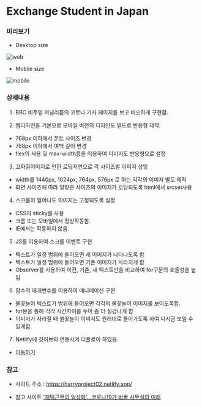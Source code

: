 # Exchange Student in Japan

### 미리보기
- Desktop size

![web](https://user-images.githubusercontent.com/71266602/102006763-f289ae80-3d66-11eb-8a98-4917885ebe5c.gif)


- Mobile size

![mobile](https://user-images.githubusercontent.com/71266602/102006756-e7cf1980-3d66-11eb-9b54-1c3f093a2384.gif)


### 상세내용
1. BBC 비주얼 저널리즘의 코로나 기사 페이지를 보고 비숫하게 구현함.


2. 웹디자인을 기본으로 모바일 버전의 디자인도 별도로 반응형 제작.
 - 768px 이하에서 폰트 사이즈 변경
 - 768px 이하에서 여백 길이 변경
 - flex의 사용 및 max-width등을 이용하여 이미지도 반응형으로 설정


3. 고화질이미지로 인한 로딩지연으로 각 사이즈별 이미지 삽입
 - width를 1440px, 1024px, 764px, 576px 로 하는 각각의 이미지 별도 제작 
 - 화면 사이즈에 따라 알맞은 사이즈의 이미지가 로딩되도록 html에서 srcset사용


4. 스크롤이 일어나도 이미지는 고정되도록 설정
 - CSS의 sticky를 사용
 - 크롬 또는 모바일에서 정상작동함.
 - IE에서는 작동하지 않음.


5. JS를 이용하여 스크롤 이벤트 구현
 - 텍스트가 일정 범위에 들어오면 새 이미지가 나타나도록 함
 - 텍스트가 일정 범위에 들어오면 기존 이미지가 사라지게 함
 - Observer를 사용하여 이전, 기존, 새 텍스트만을 비교하여 for구문의 효율성을 높임


6. 함수의 매개변수를 이용하여 애니메이션 구현
 - 불꽃놀이 텍스트가 범위에 들어오면 각각의 불꽃놀이 이미지를 보이도록함.
 - for문을 통해 각각 시간차이를 두어 좀 더 실감나게 함
 - 이미지가 사라질 때 불꽃놀이 이미지도 원래대로 돌아가도록 하여 다시금 보일 수 있게함.


7. Netlify에 깃허브와 연동시켜 디플로이 하였음.
 - [이동하기](https://harryproject02.netlify.app/)


### 참고
 - 사이트 주소 : https://harryproject02.netlify.app/

 - 참고 사이트 ['재택근무의 일상화'...코로나19가 바꿀 사무실의 미래](https://www.bbc.com/korean/resources/idt-48d3c9a7-4063-4289-9726-611b5ea9d7b5)
